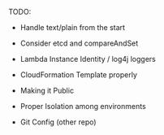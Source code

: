 TODO:

 * Handle text/plain from the start
 * Consider etcd and compareAndSet
 * Lambda Instance Identity / log4j loggers
 * CloudFormation Template properly
 * Making it Public

 * Proper Isolation among environments
 * Git Config (other repo)